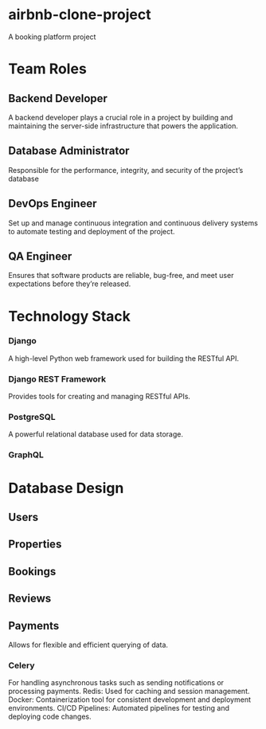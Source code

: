 # airbnb-clone-project
A booking platform project


# Team Roles
## Backend Developer
A backend developer plays a crucial role in a project by building and maintaining the server-side infrastructure that powers the application.
## Database Administrator
Responsible for the performance, integrity, and security of the project’s database
## DevOps Engineer
Set up and manage continuous integration and continuous delivery systems to automate testing and deployment of the project.
## QA Engineer
Ensures that software products are reliable, bug-free, and meet user expectations before they’re released.

# Technology Stack
### Django
A high-level Python web framework used for building the RESTful API.
### Django REST Framework
Provides tools for creating and managing RESTful APIs.
### PostgreSQL
A powerful relational database used for data storage.
### GraphQL

# Database Design
## Users
## Properties
## Bookings
## Reviews
## Payments
Allows for flexible and efficient querying of data.
### Celery
For handling asynchronous tasks such as sending notifications or processing payments.
Redis: Used for caching and session management.
Docker: Containerization tool for consistent development and deployment environments.
CI/CD Pipelines: Automated pipelines for testing and deploying code changes.
